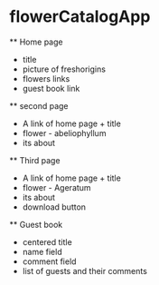 # flowerCatalogApp

** Home page 
  * title
  * picture of freshorigins
  * flowers links
  * guest book link

** second page
  * A link of home page + title
  * flower - abeliophyllum
  * its about 

** Third page
  * A link of home page + title
  * flower - Ageratum
  * its about 
  * download button

** Guest book
  * centered title
  * name field
  * comment field
  * list of guests and their comments
  